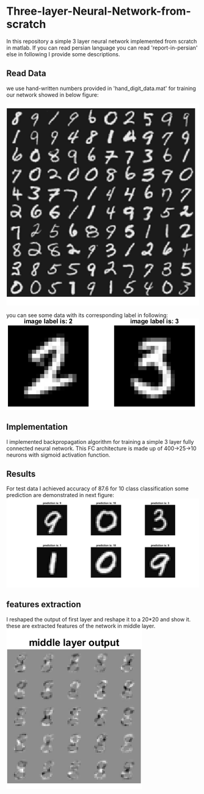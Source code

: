 # Three-layer-Neural-Network-from-scratch
In this repository a simple 3 layer neural network implemented from scratch in matlab.
If you can read persian language you can read 'report-in-persian' else in following I provide some descriptions.

## Read Data
we use hand-written numbers provided in 'hand_digit_data.mat' for training our network showed in below figure:

![plot](images/01-images-samples.png)

you can see some data with its corresponding label in following:
![plot](images/02-images-labels.png)

## Implementation
I implemented backpropagation algorithm for training a simple 3 layer fully connected neural network.
This FC architecture is made up of 400->25->10 neurons with sigmoid activation function.
## Results
For test data I achieved accuracy of 87.6 for 10 class classification
some prediction are demonstrated in next figure:
![plot](images/03-predictions.png)
## features extraction
I reshaped the output of first layer and reshape it to a 20*20 and show it. these are extracted features of the network in middle layer.
![plot](images/04-middle-layer.png)
